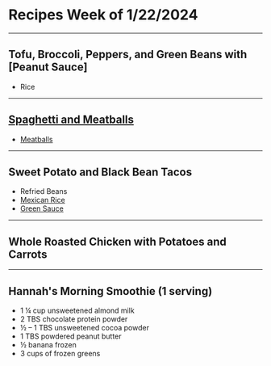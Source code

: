 # Recipes Week of 1/22/2024

---

## Tofu, Broccoli, Peppers, and Green Beans with [Peanut Sauce]
- Rice

---

## [Spaghetti and Meatballs](./MarcellaHazanTomatoSauce.md)
- [Meatballs](https://www.budgetbytes.com/turkey-meatballs/)


---

## Sweet Potato and Black Bean Tacos
- Refried Beans
- [Mexican Rice](https://tastesbetterfromscratch.com/wprm_print/10632)
- [Green Sauce](./acapulcoGreenSalsa.md)

---

## Whole Roasted Chicken with Potatoes and Carrots

---

## Hannah's Morning Smoothie (1 serving)

- 1 ¼ cup unsweetened almond milk
- 2 TBS chocolate protein powder
- ½ – 1 TBS unsweetened cocoa powder
- 1 TBS powdered peanut butter
- ½ banana frozen
- 3 cups of frozen greens